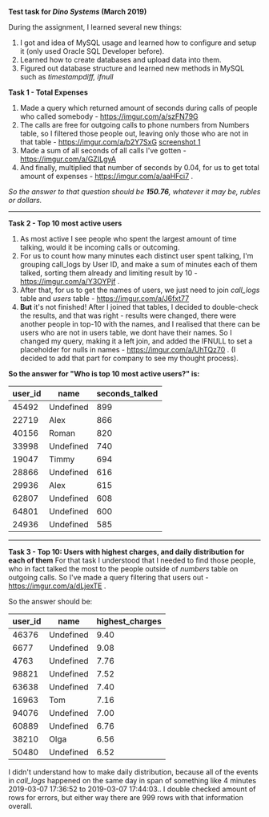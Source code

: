 **Test task for *Dino Systems* (March 2019)**

During the assignment, I learned several new things:
1) I got and idea of MySQL usage and learned how to configure and setup it (only used Oracle SQL Developer before).
2) Learned how to create databases and upload data into them.
3) Figured out database structure and learned new methods in MySQL such as *timestampdiff, ifnull*

**Task 1 - Total Expenses**
1) Made a query which returned amount of seconds during calls of people who called somebody - https://imgur.com/a/szFN79G
2) The calls are free for outgoing calls to phone numbers from Numbers table, so I filtered those people out, leaving only those who are not in that table - https://imgur.com/a/b2Y7SxG [screenshot 1](pictures/1-1.png)
3) Made a sum of all seconds of all calls I've gotten - https://imgur.com/a/GZILgyA
4) And finally, multiplied that number of seconds by 0.04, for us to get total amount of expenses - https://imgur.com/a/aaHFci7 .

*So the answer to that question should be **150.76**, whatever it may be, rubles or dollars.*

-------

**Task 2 - Top 10 most active users**
1) As most active I see people who spent the largest amount of time talking, would it be incoming calls or outcoming.
2) For us to count how many minutes each distinct user spent talking, I'm grouping call_logs by User ID, and make a sum of minutes each of them talked, sorting them already and limiting result by 10 - https://imgur.com/a/Y3OYPjf .
3) After that, for us to get the names of users, we just need to join *call_logs* table and *users* table - https://imgur.com/a/J6fxt77
4) **But** it's not finished! After I joined that tables, I decided to double-check the results, and that was right - results were changed, there were another people in top-10 with the names, and I realised that there can be users who are not in users table, we dont have their names. So I changed my query, making it a left join, and added the IFNULL to set a placeholder for nulls in names - https://imgur.com/a/UhTQz70 . (I decided to add that part for company to see my thought process).

**So the answer for "Who is top 10 most active users?" is:**

| user_id  | name | seconds_talked |
| --- | --- | --- |
| 45492 | Undefined | 899 | 
| 22719 | Alex | 866 | 
| 40156 | Roman | 820 | 
| 33998 | Undefined | 740 | 
| 19047 | Timmy | 694 | 
| 28866	| Undefined |	616 | 
| 29936	| Alex | 615 | 
| 62807	| Undefined | 608 | 
| 64801 | Undefined	| 600 | 
| 24936	| Undefined	| 585 | 

-------

**Task 3 - Top 10: Users with highest charges, and daily distribution for each of them**
For that task I understood that I needed to find those people, who in fact talked the most to the people outside of *numbers* table on outgoing calls. So I've made a query filtering that users out - https://imgur.com/a/dLjexTE . 

So the answer should be: 

| user_id  | name | highest_charges |
| --- | --- | --- |
| 46376 | Undefined | 9.40 | 
| 6677 | Undefined | 9.08 | 
| 4763 | Undefined | 7.76 | 
| 98821 | Undefined | 7.52 | 
| 63638 | Undefined | 7.40 | 
| 16963	| Tom |	7.16 | 
| 94076	| Undefined | 7.00 | 
| 60889	| Undefined | 6.76 | 
| 38210 | Olga	| 6.56 | 
| 50480	| Undefined	| 6.52 | 

I didn't understand how to make daily distribution, because all of the events in *call_logs* happened on the same day in span of something like 4 minutes 2019-03-07 17:36:52 to 2019-03-07 17:44:03.. I double checked amount of rows for errors, but either way there are 999 rows with that information overall.
